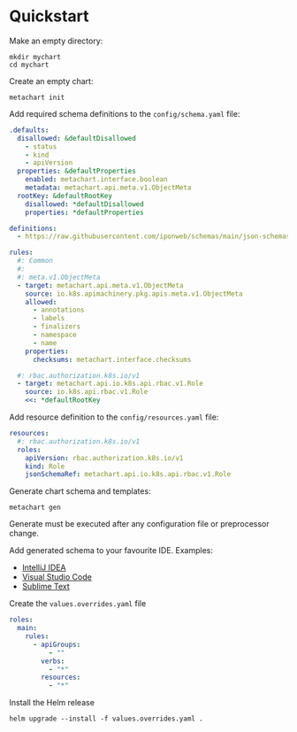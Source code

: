 # Quickstart

Make an empty directory:

```shell
mkdir mychart
cd mychart
```

Create an empty chart:

```shell
metachart init
```

Add required schema definitions to the `config/schema.yaml` file:

```yaml
.defaults:
  disallowed: &defaultDisallowed
    - status
    - kind
    - apiVersion
  properties: &defaultProperties
    enabled: metachart.interface.boolean
    metadata: metachart.api.meta.v1.ObjectMeta
  rootKey: &defaultRootKey
    disallowed: *defaultDisallowed
    properties: *defaultProperties

definitions:
  - https://raw.githubusercontent.com/iponweb/schemas/main/json-schemas/external-secrets/v0.6.1-strict/_definitions.json

rules:
  #: Common
  #:
  #: meta.v1.ObjectMeta
  - target: metachart.api.meta.v1.ObjectMeta
    source: io.k8s.apimachinery.pkg.apis.meta.v1.ObjectMeta
    allowed:
      - annotations
      - labels
      - finalizers
      - namespace
      - name
    properties:
      checksums: metachart.interface.checksums

  #: rbac.authorization.k8s.io/v1
  - target: metachart.api.io.k8s.api.rbac.v1.Role
    source: io.k8s.api.rbac.v1.Role
    <<: *defaultRootKey
```

Add resource definition to the `config/resources.yaml` file:

```yaml
resources:
  #: rbac.authorization.k8s.io/v1
  roles:
    apiVersion: rbac.authorization.k8s.io/v1
    kind: Role
    jsonSchemaRef: metachart.api.io.k8s.api.rbac.v1.Role
```

Generate chart schema and templates:

```shell
metachart gen
```

Generate must be executed after any configuration file or preprocessor change.

Add generated schema to your favourite IDE. Examples:
- [IntelliJ IDEA](https://www.jetbrains.com/help/idea/json.html#ws_json_schema_add_custom)
- [Visual Studio Code](https://code.visualstudio.com/docs/languages/json#_json-schemas-and-settings)
- [Sublime Text](https://github.com/sublimelsp/LSP-json)

Create the `values.overrides.yaml` file

```yaml
roles:
  main:
    rules:
      - apiGroups:
          - ""
        verbs:
          - "*"
        resources:
          - "*"
```

Install the Helm release

```shell
helm upgrade --install -f values.overrides.yaml .
```
